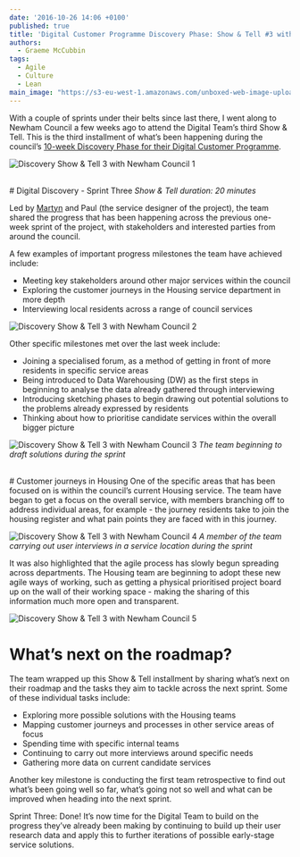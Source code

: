```yaml
---
date: '2016-10-26 14:06 +0100'
published: true
title: 'Digital Customer Programme Discovery Phase: Show & Tell #3 with Newham Council'
authors:
  - Graeme McCubbin
tags:
  - Agile
  - Culture
  - Lean
main_image: "https://s3-eu-west-1.amazonaws.com/unboxed-web-image-uploader/f1425f1413fb7f93b3bb865ab5816957.PNG"
---
```

With a couple of sprints under their belts since last there, I went along to Newham Council a few weeks ago to attend the Digital Team’s third Show & Tell. This is the third installment of what’s been happening during the council’s [10-week Discovery Phase for their Digital Customer Programme](https://unboxed.co/news/unboxed-is-awarded-digital-customer-programme-discovery-phase-contract-with-newham-council/).<br/>

![Discovery Show & Tell 3 with Newham Council 1](https://s3-eu-west-1.amazonaws.com/unboxed-web-image-uploader/eaefc3399bd88283ac7a1284b606b6cc.JPG)

<br/>
# Digital Discovery - Sprint Three
<i>Show & Tell duration: 20 minutes</i>

Led by [Martyn](https://unboxed.co/people/#martyn-evans) and Paul (the service designer of the project), the team shared the progress that has been happening across the previous one-week sprint of the project, with stakeholders and interested parties from around the council.

A few examples of important progress milestones the team have achieved include:

- Meeting key stakeholders around other major services within the council
- Exploring the customer journeys in the Housing service department in more depth
- Interviewing local residents across a range of council services

![Discovery Show & Tell 3 with Newham Council 2](https://s3-eu-west-1.amazonaws.com/unboxed-web-image-uploader/da22b8968d27ed3a3b72be2ff8179c9c.JPG)
<br/>

Other specific milestones met over the last week include:<br/>

- Joining a specialised forum, as a method of getting in front of more residents in specific service areas
- Being introduced to Data Warehousing (DW) as the first steps in beginning to analyse the data already gathered through interviewing
- Introducing sketching phases to begin drawing out potential solutions to the problems already expressed by residents
- Thinking about how to prioritise candidate services within the overall bigger picture

![Discovery Show & Tell 3 with Newham Council 3](https://s3-eu-west-1.amazonaws.com/unboxed-web-image-uploader/d2e97f8e25103aee83fe270bd22e909a.PNG)
<i>The team beginning to draft solutions during the sprint</i>
<br/>

<br/>
# Customer journeys in Housing
One of the specific areas that has been focused on is within the council’s current Housing service. The team have began to get a focus on the overall service, with members branching off to address individual areas, for example - the journey residents take to join the housing register and what pain points they are faced with in this journey.<br/>

![Discovery Show & Tell 3 with Newham Council 4](https://s3-eu-west-1.amazonaws.com/unboxed-web-image-uploader/0f70f5cdf6683cf7a54300b0d103cfd3.PNG)
<i>A member of the team carrying out user interviews in a service location during the sprint</i>

It was also highlighted that the agile process has slowly begun spreading across departments. The Housing team are beginning to adopt these new agile ways of working, such as getting a physical prioritised project board up on the wall of their working space - making the sharing of this information much more open and transparent.<br/>

![Discovery Show & Tell 3 with Newham Council 5](https://s3-eu-west-1.amazonaws.com/unboxed-web-image-uploader/bf28b71cda5e9009e33c88a1abac81cd.JPG)
<br/>

# What’s next on the roadmap?
The team wrapped up this Show & Tell installment by sharing what’s next on their roadmap and the tasks they aim to tackle across the next sprint. Some of these individual tasks include:<br/>

- Exploring more possible solutions with the Housing teams
- Mapping customer journeys and processes in other service areas of focus
- Spending time with specific internal teams
- Continuing to carry out more interviews around specific needs
- Gathering more data on current candidate services


Another key milestone is conducting the first team retrospective to find out what’s been going well so far, what’s going not so well and what can be improved when heading into the next sprint.<br/>

Sprint Three: Done! It’s now time for the Digital Team to build on the progress they’ve already been making by continuing to build up their user research data and apply this to further iterations of possible early-stage service solutions.
